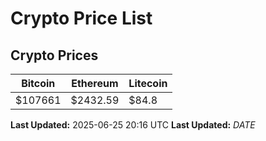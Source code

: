 # Crypto Price List

## Crypto Prices
| Bitcoin | Ethereum | Litecoin |
| ------- | -------- | -------- |
| $107661 | $2432.59 | $84.8 |
**Last Updated:** 2025-06-25 20:16 UTC
**Last Updated:** $DATE$
